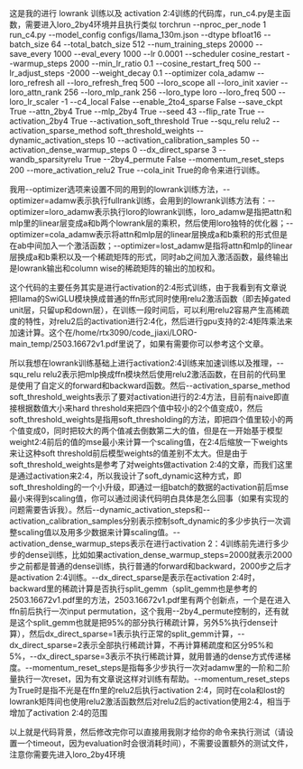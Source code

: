 这是我的进行 lowrank 训练以及 activation 2:4训练的代码库，run_c4.py是主函数，需要进入loro_2by4环境并且执行类似 torchrun --nproc_per_node 1 run_c4.py --model_config configs/llama_130m.json --dtype bfloat16 --batch_size 64 --total_batch_size 512 --num_training_steps 20000 --save_every 1000 --eval_every 1000 --lr 0.0001 --scheduler cosine_restart --warmup_steps 2000 --min_lr_ratio 0.1 --cosine_restart_freq 500 --lr_adjust_steps -2000 --weight_decay 0.1 --optimizer cola_adamw --loro_refresh all --loro_refresh_freq 500 --loro_scope all --loro_init xavier --loro_attn_rank 256 --loro_mlp_rank 256 --loro_type loro --loro_freq 500 --loro_lr_scaler -1 --c4_local False --enable_2to4_sparse False --save_ckpt True --attn_2by4 True --mlp_2by4 True --seed 43 --flip_rate True --activation_2by4 True --activation_soft_threshold True --squ_relu relu2 --activation_sparse_method soft_threshold_weights --dynamic_activation_steps 10 --activation_calibration_samples 50 --activation_dense_warmup_steps 0 --dx_direct_sparse 3 --wandb_sparsityrelu True --2by4_permute False --momentum_reset_steps 200 --more_activation_relu2 True --cola_init True的命令来进行训练。

我用--optimizer选项来设置不同的用到的lowrank训练方法，--optimizer=adamw表示执行fullrank训练，会用到的lowrank训练方法有：--optimizer=loro_adamw表示执行loro的lowrank训练，loro_adamw是指把attn和mlp里的linear层变成a和b两个lowrank层的乘积，然后使用loro独特的优化器；--optimizer=cola_adamw表示将attn和mlp层的linear层换成a和b乘积的形式但是在ab中间加入一个激活函数；--optimizer=lost_adamw是指将attn和mlp的linear层换成a和b乘积以及一个稀疏矩阵的形式，同时ab之间加入激活函数，最终输出是lowrank输出和column wise的稀疏矩阵的输出的加权和。

这个代码的主要任务其实是进行activation的2:4形式训练，由于我看到有文章说把llama的SwiGLU模块换成普通的ffn形式同时使用relu2激活函数（即去掉gated unit层，只留up和down层），在训练一段时间后，可以利用relu2容易产生高稀疏度的特性，对relu2后的activation进行2:4化，然后进行gpu支持的2:4矩阵乘法来加速计算。这个在/home/rtx3090/code_jiaxi/LORO-main_temp/2503.16672v1.pdf里说了，如果有需要你可以参考这个文章。

所以我想在lowrank训练基础上进行activation2:4训练来加速训练以及推理，--squ_relu relu2表示把mlp换成ffn模块然后使用relu2激活函数，在目前的代码里是使用了自定义的forward和backward函数。然后--activation_sparse_method soft_threshold_weights表示了要对activation进行的2:4方法，目前有naive即直接根据数值大小来hard threshold来把四个值中较小的2个值变成0，然后soft_threshold_weights是指用soft_thresholding的方法，即把四个值里较小的两个值变成0，同时把较大的两个值减去倒数第二大的值，但是在一开始基于模型weight2:4前后的值的mse最小来计算一个scaling值，在2:4后缩放一下weights来让这种soft threshold前后模型weights的值差别不太大。但是由于soft_threshold_weights是参考了对weights做activation 2:4的文章，而我们这里是通过activation来2:4，所以我设计了soft_dynamic这种方式，即soft_thresholding的一个小升级，即通过一组batch的数据的activation前后mse最小来得到scaling值，你可以通过阅读代码明白具体是怎么回事（如果有实现的问题需要告诉我）。然后--dynamic_activation_steps和--activation_calibration_samples分别表示控制soft_dynamic的多少步执行一次调整scaling值以及用多少数据来计算scaling值。--activation_dense_warmup_steps表示在进行activation 2：4训练前先进行多少步的dense训练，比如如果activation_dense_warmup_steps=2000就表示2000步之前都是普通的dense训练，执行普通的forward和backward，2000步之后才是activation 2:4训练。--dx_direct_sparse是表示在activation 2:4时，backward里的稀疏计算是否执行split_gemm（split_gemm也是参考的2503.16672v1.pdf里的方法，2503.16672v1.pdf里有两个创新点，一个是在进入ffn前后执行一次input permutation，这个我用--2by4_permute控制的，还有就是这个split_gemm也就是把95%的部分执行稀疏计算，另外5%执行dense计算），然后dx_direct_sparse=1表示执行正常的split_gemm计算，--dx_direct_sparse=2表示全部执行稀疏计算，不再计算稀疏度和区分95%和5%，--dx_direct_sparse=3表示不执行稀疏计算，就用普通的dense方式传递梯度。--momentum_reset_steps是指每多少步执行一次对adamw里的一阶和二阶量执行一次reset，因为有文章说这样对训练有帮助。--momentum_reset_steps为True时是指不光是在ffn里的relu2后执行activation 2:4，同时在cola和lost的lowrank矩阵间也使用relu2激活函数然后对relu2后的activation使用2:4，相当于增加了activation 2:4的范围

以上就是代码背景，然后修改完你可以直接用我刚才给你的命令来执行测试（请设置一个timeout，因为evaluation时会很消耗时间），不需要设置额外的测试文件，注意你需要先进入loro_2by4环境